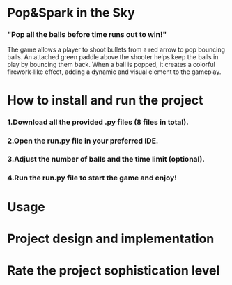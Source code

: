 # Pop&Spark in the Sky
### "Pop all the balls before time runs out to win!"
The game allows a player to shoot bullets from a red arrow to pop bouncing balls. An attached green paddle above the shooter helps keep the balls in play by bouncing them back. When a ball is popped, it creates a colorful firework-like effect, adding a dynamic and visual element to the gameplay.

# How to install and run the project
### 1.Download all the provided .py files (8 files in total).
### 2.Open the run.py file in your preferred IDE.
### 3.Adjust the number of balls and the time limit (optional).
### 4.Run the run.py file to start the game and enjoy!

# Usage
# Project design and implementation
# Rate the project sophistication level
